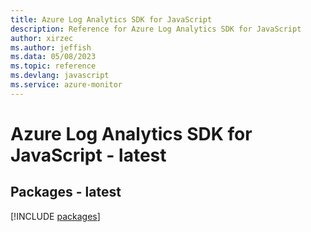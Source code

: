 ```yaml
---
title: Azure Log Analytics SDK for JavaScript
description: Reference for Azure Log Analytics SDK for JavaScript
author: xirzec
ms.author: jeffish
ms.data: 05/08/2023
ms.topic: reference
ms.devlang: javascript
ms.service: azure-monitor
---
```

# Azure Log Analytics SDK for JavaScript - latest
## Packages - latest
[!INCLUDE [packages](log-analytics-index.md)]